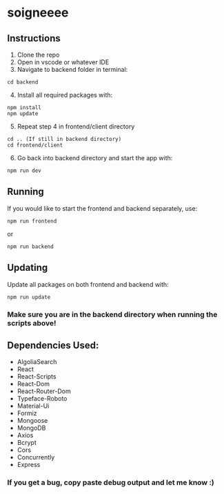 # soigneeee

## Instructions
1. Clone the repo
2. Open in vscode or whatever IDE
3. Navigate to backend folder in terminal:
```
cd backend
```
4. Install all required packages with:
```
npm install
npm update
```
5. Repeat step 4 in frontend/client directory
```
cd .. (If still in backend directory)
cd frontend/client
```
6. Go back into backend directory and start the app with:
```
npm run dev
```

## Running
If you would like to start the frontend and backend separately, use:
```
npm run frontend
```
or
```
npm run backend
```

## Updating
Update all packages on both frontend and backend with:
```
npm run update
```

### Make sure you are in the backend directory when running the scripts above!

## Dependencies Used:
- AlgoliaSearch
- React
- React-Scripts
- React-Dom
- React-Router-Dom
- Typeface-Roboto
- Material-Ui
- Formiz
- Mongoose
- MongoDB
- Axios
- Bcrypt
- Cors
- Concurrently
- Express

### If you get a bug, copy paste debug output and let me know :)
